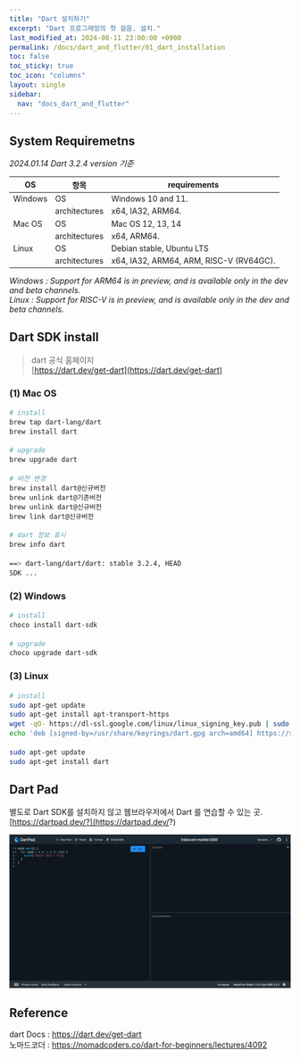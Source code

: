 ```yaml
---
title: "Dart 설치하기"
excerpt: "Dart 프로그래밍의 첫 걸음. 설치."
last_modified_at: 2024-08-11 23:00:00 +0900
permalink: /docs/dart_and_flutter/01_dart_installation
toc: false
toc_sticky: true
toc_icon: "columns"
layout: single
sidebar:
  nav: "docs_dart_and_flutter"
---
```



## System Requiremetns  

<i>2024.01.14 Dart 3.2.4 version 기준</i>

|OS|항목|requirements|
|---|---|---|
|Windows|OS|Windows 10 and 11.|
||architectures|x64, IA32, ARM64.|
|Mac OS|OS|Mac OS 12, 13, 14|
||architectures|x64, ARM64.|
|Linux|OS|Debian stable, Ubuntu LTS|
||architectures|x64, IA32, ARM64, ARM, RISC-V (RV64GC).|

<i>Windows : Support for ARM64 is in preview, and is available only in the dev and beta channels.</i>  
<i>Linux : Support for RISC-V is in preview, and is available only in the dev and beta channels.</i>  


## Dart SDK install  

> dart 공식 홈페이지  
> [https://dart.dev/get-dart](https://dart.dev/get-dart)  


### (1) Mac OS  

```zsh
# install
brew tap dart-lang/dart
brew install dart

# upgrade  
brew upgrade dart

# 버전 변경  
brew install dart@신규버전
brew unlink dart@기존버전
brew unlink dart@신규버전
brew link dart@신규버전

# dart 정보 표시
brew info dart

==> dart-lang/dart/dart: stable 3.2.4, HEAD
SDK ...
```

### (2) Windows  

```powershell
# install
choco install dart-sdk

# upgrade
choco upgrade dart-sdk
```

### (3) Linux

```bash
# install
sudo apt-get update
sudo apt-get install apt-transport-https
wget -qO- https://dl-ssl.google.com/linux/linux_signing_key.pub | sudo gpg --dearmor -o /usr/share/keyrings/dart.gpg
echo 'deb [signed-by=/usr/share/keyrings/dart.gpg arch=amd64] https://storage.googleapis.com/download.dartlang.org/linux/debian stable main' | sudo tee /etc/apt/sources.list.d/dart_stable.list

sudo apt-get update
sudo apt-get install dart
```


## Dart Pad  

별도로 Dart SDK를 설치하지 않고 웹브라우저에서 Dart 를 연습할 수 있는 곳.  
[https://dartpad.dev/?](https://dartpad.dev/?)  

![](/assets/images/20240121_001_001.png)


## Reference  

dart Docs : https://dart.dev/get-dart  
노마드코더 : https://nomadcoders.co/dart-for-beginners/lectures/4092  